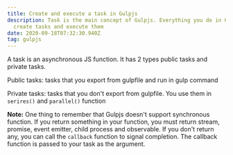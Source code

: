 ```yaml
---
title: Create and execute a task in Gulpjs
description: Task is the main concept of Gulpjs. Everything you do in Gulpjs is
  create tasks and execute them
date: 2020-09-18T07:32:30.940Z
tag: gulpjs
---
```

A task is an asynchronous JS function. It has 2 types public tasks and private tasks. 

Public tasks: tasks that you export from gulpfile and run in gulp command

Private tasks: tasks that you don't export from gulpfile. You use them in `serires()` and `parallel()` function

**Note:** One thing to remember that Gulpjs doesn't support synchronous function. If you return something in your function, you must return stream, promise, event emitter, child process and observable. If you don't return any, you can call the `callback` function to signal completion. The callback function is passed to your task as the argument.